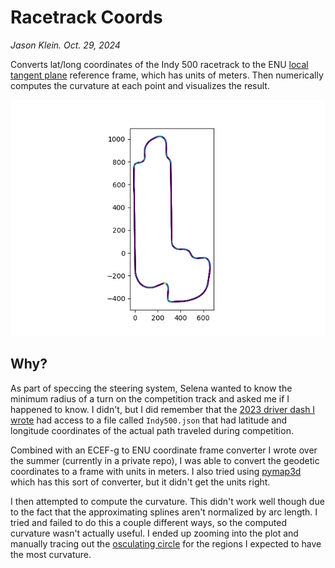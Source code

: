 # Racetrack Coords

_Jason Klein. Oct. 29, 2024_

Converts lat/long coordinates of the Indy 500 racetrack to the ENU [local tangent plane](https://en.wikipedia.org/wiki/Local_tangent_plane_coordinates) reference frame, which has units of meters. Then numerically computes the curvature at each point and visualizes the result.

![result](result.png)

## Why?

As part of speccing the steering system, Selena wanted to know the minimum radius of a turn on the competition track and asked me if I happened to know. I didn't, but I did remember that the [2023 driver dash I wrote](https://github.com/cornellev/driverdash) had access to a file called `Indy500.json` that had latitude and longitude coordinates of the actual path traveled during competition.

Combined with an ECEF-g to ENU coordinate frame converter I wrote over the summer (currently in a private repo), I was able to convert the geodetic coordinates to a frame with units in meters. I also tried using [pymap3d](https://pypi.org/project/pymap3d/) which has this sort of converter, but it didn't get the units right.

I then attempted to compute the curvature. This didn't work well though due to the fact that the approximating splines aren't normalized by arc length. I tried and failed to do this a couple different ways, so the computed curvature wasn't actually useful. I ended up zooming into the plot and manually tracing out the [osculating circle](https://en.wikipedia.org/wiki/Osculating_circle) for the regions I expected to have the most curvature.
